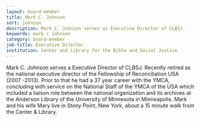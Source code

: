 ```yaml
---
layout: board-member
title: Mark C. Johnson
sort: johnson
description: Mark C. Johnson serves as Executive Director of CLBSJ.
keywords: mark c johnson
category: board-member
job-title: Executive Director
institution: Center and Library for the Bible and Social Justice
---
```

Mark C. Johnson serves a Executive Director of CLBSJ. Recently retired as the national executive director of the Fellowship of Reconciliation USA (2007 -2013). Prior to that he had a 37 year career with the YMCA, concluding with service on the National Staff of the YMCA of the USA which included a liaison role between the national organization and its archives at the Anderson Library of the University of Minnesota in Minneapolis. Mark and his wife Mary live in Stony Point, New York, about a 15 minute walk from the Center & Library.
